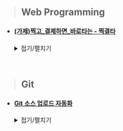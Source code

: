> ## Web Programming
* #### [(가제)찍고_결제하면_바로타는 - 찍결타](https://github.com/glowthem/ToyProject/tree/master/(%EA%B0%80%EC%A0%9C)%EC%B0%8D%EA%B3%A0_%EA%B2%B0%EC%A0%9C%ED%95%98%EB%A9%B4_%EB%B0%94%EB%A1%9C%ED%83%80%EB%8A%94-%EC%B0%8D%EA%B2%B0%ED%83%80)

    <details>
    <summary> 접기/펼치기 </summary>
    <div markdown="1">

    #### 진행기간
    > ##### 3학년 2학기(2019년 2학기)
    <br/>

    #### 기술스택
    > ##### HTML, JS, CSS, JSP

    > ##### Kakao Map API
    </div>
    </details>
<br/>

> ## Git
* #### [Git 소스 업로드 자동화](https://github.com/glowthem/ToyProject/tree/master/Git%20%EC%86%8C%EC%8A%A4%20%EC%97%85%EB%A1%9C%EB%93%9C%20%EC%9E%90%EB%8F%99%ED%99%94)

    <details>
    <summary> 접기/펼치기 </summary>
    <div markdown="1">

    #### 진행기간
    > ##### 3학년 겨울 현장실습(2020년 1월~2월)
    <br/>

    ### 기술스택
    > ##### Git
    > ##### Visual Basic Application
    > ##### MS Excel
    </div>
    </details>